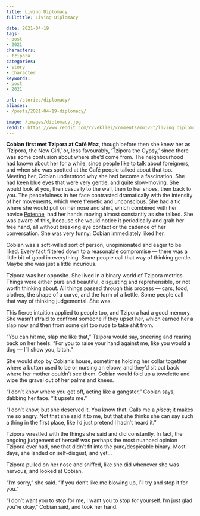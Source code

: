 ```yaml
---
title: Living Diplomacy
fulltitle: Living Diplomacy

date: 2021-04-19
tags:
- post
- 2021
characters:
- tzipora
categories:
- story
- character
keywords:
- post
- 2021

url: /stories/diplomacy/
aliases:
- /posts/2021-04-19-diplomacy/

image: /images/diplomacy.jpg
reddit: https://www.reddit.com/r/vekllei/comments/mu1v5t/living_diplomacy/
---
```

**Cobian first met Tzipora at Café Maz**, though before then she knew her as ‘Tzipora, the New Girl,’ or, less favourably, ‘Tzipora the Gypsy,’ since there was some confusion about where she’d come from. The neighbourhood had known about her for a while, since people like to talk about foreigners, and when she was spotted at the Café people talked about that too. Meeting her, Cobian understood why she had become a fascination. She had keen blue eyes that were very gentle, and quite slow-moving. She would look at you, then casually to the wall, then to her shoes, then back to you. The peacefulness in her face contrasted dramatically with the intensity of her movements, which were frenetic and unconscious. She had a tic where she would pull on her nose and shirt, which combined with her novice [Potenne](https://millmint.net/factbook/society/culture/language/#5-potenne), had her hands moving almost constantly as she talked. She was aware of this, because she would notice it periodically and grab her free hand, all without breaking eye contact or the cadence of her conversation. She was very funny; Cobian immediately liked her.

Cobian was a soft-willed sort of person, unopinionated and eager to be liked. Every fact filtered down to a reasonable compromise — there was a little bit of good in everything. Some people call that way of thinking gentle. Maybe she was just a little incurious.

Tzipora was her opposite. She lived in a binary world of Tzipora metrics. Things were either pure and beautiful, disgusting and reprehensible, or not worth thinking about. All things passed through this process — cars, food, clothes, the shape of a curve, and the form of a kettle. Some people call that way of thinking judgemental. She was.

This fierce intuition applied to people too, and Tzipora had a good memory. She wasn’t afraid to confront someone if they upset her, which earned her a slap now and then from some girl too rude to take shit from.

“You can hit me, slap me like that,” Tzipora would say, sneering and rearing back on her heels. “For you to raise your hand against me, like you would a dog — I’ll show you, bitch.”

She would stop by Cobian’s house, sometimes holding her collar together where a button used to be or nursing an elbow, and they’d sit out back where her mother couldn’t see them. Cobian would fold up a towelette and wipe the gravel out of her palms and knees.

“I don’t know where you get off, acting like a gangster,” Cobian says, dabbing her face. “It upsets me.”

“I don’t know, but she deserved it. You know that. Calls me a *pisca*; it makes me so angry. Not that she said it to me, but that she thinks she can say such a thing in the first place, like I’d just pretend I hadn’t heard it.”

Tzipora wrestled with the things she said and did constantly. In fact, the ongoing judgement of herself was perhaps the most nuanced opinion Tzipora ever had, one that didn’t fit into the pure/despicable binary. Most days, she landed on self-disgust, and yet…

Tzipora pulled on her nose and sniffed, like she did whenever she was nervous, and looked at Cobian.

“I’m sorry,” she said. “If you don’t like me blowing up, I’ll try and stop it for you.”

“I don’t want you to stop for me, I want you to stop for yourself. I’m just glad you’re okay,” Cobian said, and took her hand.
